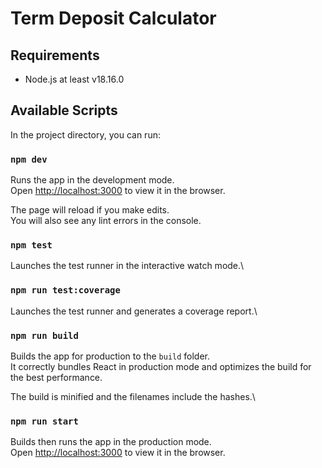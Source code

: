 # Term Deposit Calculator

## Requirements
- Node.js at least v18.16.0

## Available Scripts

In the project directory, you can run:

### `npm dev`

Runs the app in the development mode.\
Open [http://localhost:3000](http://localhost:3000) to view it in the browser.

The page will reload if you make edits.\
You will also see any lint errors in the console.

### `npm test`

Launches the test runner in the interactive watch mode.\

### `npm run test:coverage`

Launches the test runner and generates a coverage report.\

### `npm run build`

Builds the app for production to the `build` folder.\
It correctly bundles React in production mode and optimizes the build for the best performance.

The build is minified and the filenames include the hashes.\

### `npm run start`

Builds then runs the app in the production mode.\
Open [http://localhost:3000](http://localhost:3000) to view it in the browser.